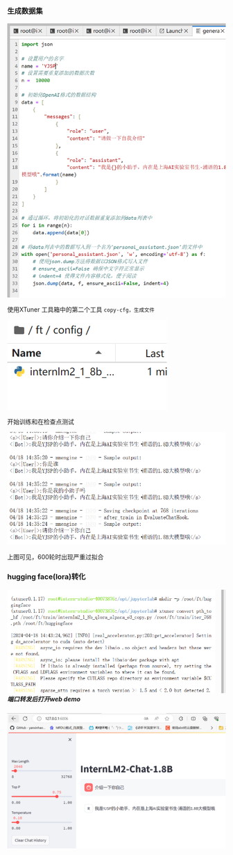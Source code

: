 ### 生成数据集

![1713372593474](image/HW4/1713372593474.png)

使用XTuner 工具箱中的第二个工具 `copy-cfg，生成文件`

![1713420198122](image/HW4/1713420198122.png)

开始训练和在检查点测试

![1713422432603](image/HW4/1713422432603.png)

上图可见，600轮时出现严重过拟合

### hugging face(lora)转化

##### ![1713423007306](image/HW4/1713423007306.png)端口转发后打开web demo

![1713519111288](image/HW4/1713519111288.png)
